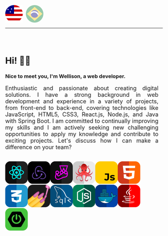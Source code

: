 <div>
  <img src="./assets/iconus.svg" alt="language: EN-US" />
  <a href="ptbr.md">
    <img style="cursor: pointer; margin-left:6px; opacity:0.4;" src="./assets/iconbr.svg" alt="language: PT-BR"/>
  </a>
</div>
<hr>
<br>
<br>


<h1> Hi! <span class="waving-hand">👋👦</span></h1>
<h3>Nice to meet you, I'm Wellison, a web developer.</h3>

<p style="font-size: 18px; max-width: 490px; text-align: justify;">
Enthusiastic and passionate about creating digital solutions. I have a strong background in web development and experience in a variety of projects, from front-end to back-end, covering technologies like JavaScript, HTML5, CSS3, React.js, Node.js, and Java with Spring Boot. I am committed to continually improving my skills and I am actively seeking new challenging opportunities to apply my knowledge and contribute to exciting projects. Let's discuss how I can make a difference on your team?</p>
<br />


<span style="display:flex; max-width:500px; flex-wrap:wrap;">
  <abbr title="React JS">
    <img alt="React js" src="./assets/reactjs.svg">
  </abbr>

  <abbr style="text-decoration:none;" title="Redux">
    <img alt="Redux" src="./assets/redux.svg">
  </abbr>

  <abbr style="text-decoration:none;" title="Jest Testing Library">
    <img alt="Jest" src="./assets/jest.svg">
  </abbr>

  <abbr style="text-decoration:none;" title="React Testing library">
    <img alt="React-Testing-Library" src="./assets/rtl.svg">
  </abbr>

  <abbr style="text-decoration:none;" title="Javascript ES6">
    <img alt="Javascript ES6" src="./assets/js.svg">
  </abbr>

  <abbr style="text-decoration:none;" title="HTML 5">
    <img alt="HTML5" src="./assets/html5.svg">
  </abbr>

  <abbr style="text-decoration:none;" title="CSS 3">
    <img alt="CSS3" src="./assets/css3.svg">
  </abbr>

  <abbr style="text-decoration:none;" title="Styled components">
    <img alt="Styled-Components" src="./assets/styled-comp.svg">
  </abbr>

  <abbr style="text-decoration:none;" title="My Sql">
    <img alt="MySql" src="./assets/mysql.svg">
  </abbr>

  <abbr style="text-decoration:none;" title="Node.js">
    <img alt="Node.js" src="./assets/nodejs.svg">
  </abbr>

  <abbr style="text-decoration:none;" title="Docker">
    <img alt="Docker" src="./assets/docker.svg">
  </abbr>

  <abbr style="text-decoration:none;" title="Java">
    <img alt="Java" src="./assets/java.svg">
  </abbr>

  <abbr style="text-decoration:none;" title="Spring Boot">
    <img alt="SpringBoot" src="./assets/springboot.svg">
  </abbr>
</span>
